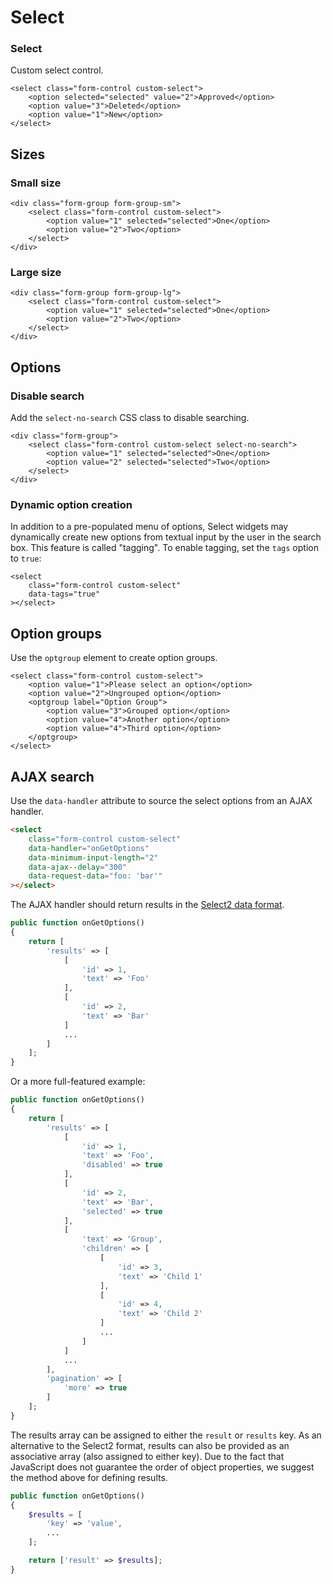 # Select

### Select

Custom select control.

    <select class="form-control custom-select">
        <option selected="selected" value="2">Approved</option>
        <option value="3">Deleted</option>
        <option value="1">New</option>
    </select>

## Sizes

### Small size

    <div class="form-group form-group-sm">
        <select class="form-control custom-select">
            <option value="1" selected="selected">One</option>
            <option value="2">Two</option>
        </select>
    </div>

### Large size

    <div class="form-group form-group-lg">
        <select class="form-control custom-select">
            <option value="1" selected="selected">One</option>
            <option value="2">Two</option>
        </select>
    </div>

## Options

### Disable search

Add the `select-no-search` CSS class to disable searching.

    <div class="form-group">
        <select class="form-control custom-select select-no-search">
            <option value="1" selected="selected">One</option>
            <option value="2" selected="selected">Two</option>
        </select>
    </div>

### Dynamic option creation

In addition to a pre-populated menu of options, Select widgets may dynamically create new options from textual input by the user in the search box. This feature is called "tagging". To enable tagging, set the `tags` option to `true`:

    <select
        class="form-control custom-select"
        data-tags="true"
    ></select>

## Option groups

Use the `optgroup` element to create option groups.

    <select class="form-control custom-select">
        <option value="1">Please select an option</option>
        <option value="2">Ungrouped option</option>
        <optgroup label="Option Group">
            <option value="3">Grouped option</option>
            <option value="4">Another option</option>
            <option value="4">Third option</option>
        </optgroup>
    </select>

## AJAX search

Use the `data-handler` attribute to source the select options from an AJAX handler.

```html
<select
    class="form-control custom-select"
    data-handler="onGetOptions"
    data-minimum-input-length="2"
    data-ajax--delay="300"
    data-request-data="foo: 'bar'"
></select>
```

The AJAX handler should return results in the [Select2 data format](https://select2.org/data-sources/formats).

```php
public function onGetOptions()
{
    return [
        'results' => [
            [
                'id' => 1,
                'text' => 'Foo'
            ],
            [
                'id' => 2,
                'text' => 'Bar'
            ]
            ...
        ]
    ];
}
```

Or a more full-featured example:

```php
public function onGetOptions()
{
    return [
        'results' => [
            [
                'id' => 1,
                'text' => 'Foo',
                'disabled' => true
            ],
            [
                'id' => 2,
                'text' => 'Bar',
                'selected' => true
            ],
            [
                'text' => 'Group',
                'children' => [
                    [
                        'id' => 3,
                        'text' => 'Child 1'
                    ],
                    [
                        'id' => 4,
                        'text' => 'Child 2'
                    ]
                    ...
                ]
            ]
            ...
        ],
        'pagination' => [
            'more' => true
        ]
    ];
}
```

The results array can be assigned to either the `result` or `results` key. As an alternative to the Select2 format, results can also be provided as an associative array (also assigned to either key). Due to the fact that JavaScript does not guarantee the order of object properties, we suggest the method above for defining results.

```php
public function onGetOptions()
{
    $results = [
        'key' => 'value',
        ...
    ];

    return ['result' => $results];
}
```
